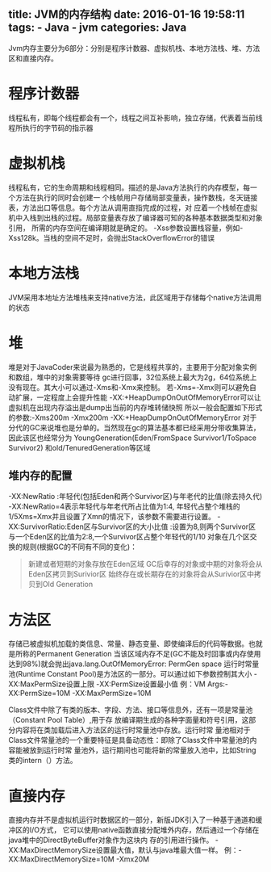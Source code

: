 title: JVM的内存结构
date: 2016-01-16 19:58:11
tags:
    - Java
    - jvm
categories: Java
---
Jvm内存主要分为6部分：分别是程序计数器、虚拟机栈、本地方法栈、堆、方法区和直接内存。
# 程序计数器
  线程私有，即每个线程都会有一个，线程之间互补影响，独立存储，代表着当前线程所执行的字节码的指示器
  
# 虚拟机栈
  线程私有，它的生命周期和线程相同。描述的是Java方法执行的内存模型，每一个方法在执行的同时会创建一
  个栈帧用户存储局部变量表，操作数栈，冬天链接表，方法出口等信息。每个方法从调用直指完成的过程，对
  应着一个栈帧在虚拟机中入栈到出栈的过程。局部变量表存放了编译器可知的各种基本数据类型和对象引用，
  所需的内存空间在编译期就是确定的。
  -Xss参数设置栈容量，例如-Xss128k。当栈的空间不足时，会抛出StackOverflowError的错误

# 本地方法栈
  JVM采用本地址方法堆栈来支持native方法，此区域用于存储每个native方法调用的状态

# 堆
  堆是对于JavaCoder来说最为熟悉的，它是线程共享的，主要用于分配对象实例和数组，堆中的对象需要等待
  gc进行回事，32位系统上最大为2g，64位系统上没有现在。其大小可以通过-Xms和-Xmx来控制。
  若-Xms=-Xmx则可以避免自动扩展，一定程度上会提升性能
  -XX:+HeapDumpOnOutOfMemoryError可以让虚拟机在出现内存溢出是dump出当前的内存堆转储快照
  所以一般会配置如下形式的参数:-Xms200m -Xmx200m -XX:+HeapDumpOnOutOfMemoryError
  对于分代的GC来说堆也是分单的。当然现在gc的算法基本都已经采用分带收集算法，因此该区也经常分为
  YoungGeneration(Eden/FromSpace Survivor1/ToSpace Survivor2) 和old/TenuredGeneration等区域
## 堆内存的配置
  -XX:NewRatio	:年轻代(包括Eden和两个Survivor区)与年老代的比值(除去持久代)
		-XX:NewRatio=4表示年轻代与年老代所占比值为1:4,
		年轻代占整个堆栈的1/5Xms=Xmx并且设置了Xmn的情况下，该参数不需要进行设置。
  -XX:SurvivorRatio:Eden区与Survivor区的大小比值
		  :设置为8,则两个Survivor区与一个Eden区的比值为2:8,一个Survivor区占整个年轻代的1/10
  对象在几个区交换的规则(根据GC的不同有不同的变化)：
  > 新建或者短期的对象存放在Eden区域
  > GC后幸存的对象或中期的对象将会从Eden区拷贝到Surivior区
  > 始终存在或长期存在的对象将会从Surivior区中拷贝到Old Generation
  
# 方法区  
  存储已被虚拟机加载的类信息、常量、静态变量、即使编译后的代码等数据。也就是所称的Permanent Generation
  当该区域内存不足(GC不能及时回事或内存使用达到98%)就会抛出java.lang.OutOfMemoryError: PermGen space
  运行时常量池(Runtime Constant Pool)是方法区的一部分。可以通过如下参数控制其大小
  -XX:MaxPermSize设置上限
  -XX:PermSize设置最小值 例：VM Args:-XX:PermSize=10M -XX:MaxPermSize=10M
  
  Class文件中除了有类的版本、字段、方法、接口等信息外，还有一项是常量池（Constant Pool Table）,用于存
  放编译期生成的各种字面量和符号引用，这部分内容将在类加载后进入方法区的运行时常量池中存放。运行时常
  量池相对于Class文件常量池的一个重要特征是具备动态性：即除了Class文件中常量池的内容能被放到运行时常
  量池外，运行期间也可能将新的常量放入池中，比如String类的intern（）方法。

# 直接内存
  直接内存并不是虚拟机运行时数据区的一部分，新版JDK引入了一种基于通道和缓冲区的I/O方式，
  它可以使用native函数直接分配堆外内存，然后通过一个存储在java堆中的DirectByteBuffer对象作为这块内
  存的引用进行操作。
  -XX:MaxDirectMemorySize设置最大值，默认与java堆最大值一样。
  例：-XX:MaxDirectMemorySize=10M -Xmx20M




